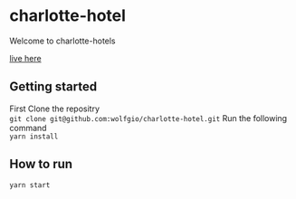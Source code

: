 # charlotte-hotel
Welcome to charlotte-hotels

<a href='https://wolfgio.github.io/charlotte-hotel/'>live here</a>

## Getting started
First Clone the repositry<br>
  `git clone git@github.com:wolfgio/charlotte-hotel.git`
Run the following command<br>
  `yarn install`
  
## How to run
  `yarn start`

